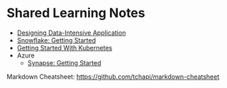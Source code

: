 # Shared Learning Notes

* [Designing Data-Intensive Application](DDIA/0.Contents.md)
* [Snowflake: Getting Started](Snowflake/notes/0.Contents.md)
* [Getting Started With Kubernetes](K8s/GettingStartedWithKubernetes/1.Intro.md)
* Azure
  * [Synapse: Getting Started](Azure/Synapse/0.toc.md)

Markdown Cheatsheet: <https://github.com/tchapi/markdown-cheatsheet>
